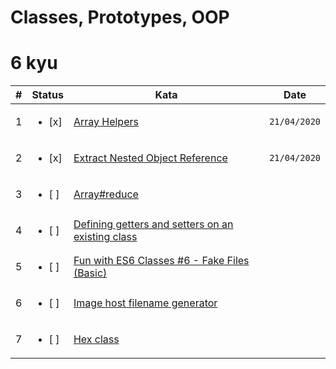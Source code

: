# Classes, Prototypes, OOP

# 6 kyu

| #   | Status                  | Kata                                                                                                        | Date         |
| --- | ----------------------- | ----------------------------------------------------------------------------------------------------------- | ------------ |
| 1   | <ul><li> [x] </li></ul> | [Array Helpers](https://www.codewars.com/kata/525d50d2037b7acd6e000534)                                     | `21/04/2020` |
| 2   | <ul><li> [x] </li></ul> | [Extract Nested Object Reference](https://www.codewars.com/kata/527a6e602a7db3456e000a2b)                   | `21/04/2020` |
| 3   | <ul><li> [ ] </li></ul> | [Array#reduce](https://www.codewars.com/kata/5411e3e95f3a7f6a7a0000e3)                                      |              |
| 4   | <ul><li> [ ] </li></ul> | [Defining getters and setters on an existing class](https://www.codewars.com/kata/55bcf04de45497c54a0000d0) |              |
| 5   | <ul><li> [ ] </li></ul> | [Fun with ES6 Classes #6 - Fake Files (Basic)](https://www.codewars.com/kata/5784c8116211383b5f0001d3)      |              |
| 6   | <ul><li> [ ] </li></ul> | [Image host filename generator](https://www.codewars.com/kata/586a933fc66d187b6e00031a)                     |              |
| 7   | <ul><li> [ ] </li></ul> | [Hex class](https://www.codewars.com/kata/5483366098aa442def0009af)                                         |              |

